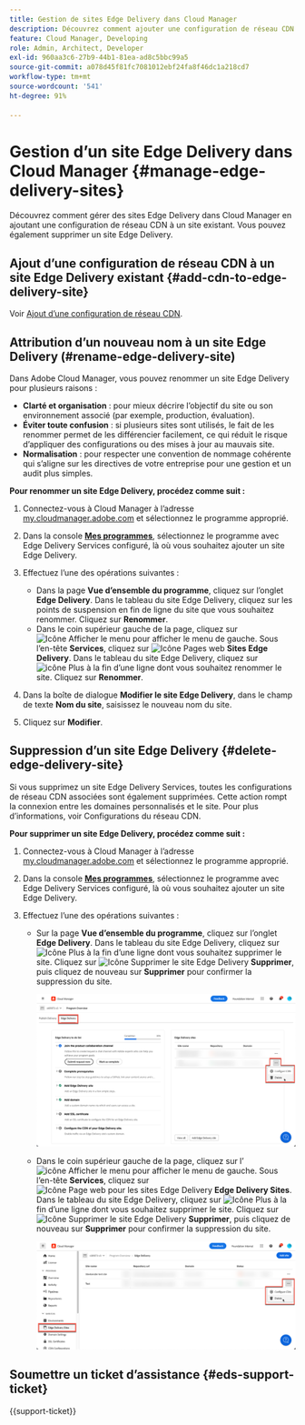 ```yaml
---
title: Gestion de sites Edge Delivery dans Cloud Manager
description: Découvrez comment ajouter une configuration de réseau CDN à un site Edge Delivery ou supprimer un site Edge Delivery.
feature: Cloud Manager, Developing
role: Admin, Architect, Developer
exl-id: 960aa3c6-27b9-44b1-81ea-ad8c5bbc99a5
source-git-commit: a078d45f81fc7081012ebf24fa8f46dc1a218cd7
workflow-type: tm+mt
source-wordcount: '541'
ht-degree: 91%

---
```


# Gestion d’un site Edge Delivery dans Cloud Manager {#manage-edge-delivery-sites}

Découvrez comment gérer des sites Edge Delivery dans Cloud Manager en ajoutant une configuration de réseau CDN à un site existant. Vous pouvez également supprimer un site Edge Delivery.

## Ajout d’une configuration de réseau CDN à un site Edge Delivery existant {#add-cdn-to-edge-delivery-site}

Voir [Ajout d’une configuration de réseau CDN](/help/implementing/cloud-manager/cdn-configurations/add-cdn-config.md).

## Attribution d’un nouveau nom à un site Edge Delivery (#rename-edge-delivery-site)

Dans Adobe Cloud Manager, vous pouvez renommer un site Edge Delivery pour plusieurs raisons :

* **Clarté et organisation** : pour mieux décrire l’objectif du site ou son environnement associé (par exemple, production, évaluation).
* **Éviter toute confusion** : si plusieurs sites sont utilisés, le fait de les renommer permet de les différencier facilement, ce qui réduit le risque d’appliquer des configurations ou des mises à jour au mauvais site.
* **Normalisation** : pour respecter une convention de nommage cohérente qui s’aligne sur les directives de votre entreprise pour une gestion et un audit plus simples.

**Pour renommer un site Edge Delivery, procédez comme suit :**

1. Connectez-vous à Cloud Manager à l’adresse [my.cloudmanager.adobe.com](https://my.cloudmanager.adobe.com/) et sélectionnez le programme approprié.
1. Dans la console **[Mes programmes](/help/implementing/cloud-manager/navigation.md#my-programs)**, sélectionnez le programme avec Edge Delivery Services configuré, là où vous souhaitez ajouter un site Edge Delivery.
1. Effectuez l’une des opérations suivantes :

   * Dans la page **Vue d’ensemble du programme**, cliquez sur l’onglet **Edge Delivery**. Dans le tableau du site Edge Delivery, cliquez sur les points de suspension en fin de ligne du site que vous souhaitez renommer.
Cliquez sur **Renommer**.
   * Dans le coin supérieur gauche de la page, cliquez sur ![Icône Afficher le menu](https://spectrum.adobe.com/static/icons/workflow_18/Smock_ShowMenu_18_N.svg) pour afficher le menu de gauche. Sous l’en-tête **Services**, cliquez sur ![Icône Pages web](https://spectrum.adobe.com/static/icons/workflow_18/Smock_WebPages_18_N.svg) **Sites Edge Delivery**.
Dans le tableau du site Edge Delivery, cliquez sur ![icône Plus](https://spectrum.adobe.com/static/icons/workflow_18/Smock_More_18_N.svg) à la fin d’une ligne dont vous souhaitez renommer le site. Cliquez sur **Renommer**.

1. Dans la boîte de dialogue **Modifier le site Edge Delivery**, dans le champ de texte **Nom du site**, saisissez le nouveau nom du site.

1. Cliquez sur **Modifier**.

## Suppression d’un site Edge Delivery {#delete-edge-delivery-site}

Si vous supprimez un site Edge Delivery Services, toutes les configurations de réseau CDN associées sont également supprimées. Cette action rompt la connexion entre les domaines personnalisés et le site. Pour plus d’informations, voir Configurations du réseau CDN. <!-- https://wiki.corp.adobe.com/display/DMSArchitecture/%5BKT%5D+Cloud+Manager+2024.9.0+Release -->

**Pour supprimer un site Edge Delivery, procédez comme suit :**

1. Connectez-vous à Cloud Manager à l’adresse [my.cloudmanager.adobe.com](https://my.cloudmanager.adobe.com/) et sélectionnez le programme approprié.
1. Dans la console **[Mes programmes](/help/implementing/cloud-manager/navigation.md#my-programs)**, sélectionnez le programme avec Edge Delivery Services configuré, là où vous souhaitez ajouter un site Edge Delivery.
1. Effectuez l’une des opérations suivantes :

   * Sur la page **Vue d’ensemble du programme**, cliquez sur l’onglet **Edge Delivery**. Dans le tableau du site Edge Delivery, cliquez sur ![Icône Plus](https://spectrum.adobe.com/static/icons/workflow_18/Smock_More_18_N.svg) à la fin d’une ligne dont vous souhaitez supprimer le site.
Cliquez sur ![Icône Supprimer le site Edge Delivery](https://spectrum.adobe.com/static/icons/workflow_18/Smock_Delete_18_N.svg) **Supprimer**, puis cliquez de nouveau sur **Supprimer** pour confirmer la suppression du site.

     ![Ajout d’un site Edge Delivery depuis l’onglet Edge Delivery](/help/implementing/cloud-manager/assets/cm-eds-delete1.png)

   * Dans le coin supérieur gauche de la page, cliquez sur l’![icône Afficher le menu](https://spectrum.adobe.com/static/icons/workflow_18/Smock_ShowMenu_18_N.svg) pour afficher le menu de gauche. Sous l’en-tête **Services**, cliquez sur ![Icône Page web pour les sites Edge Delivery](https://spectrum.adobe.com/static/icons/workflow_18/Smock_WebPages_18_N.svg) **Edge Delivery Sites**.
Dans le tableau du site Edge Delivery, cliquez sur ![Icône Plus](https://spectrum.adobe.com/static/icons/workflow_18/Smock_More_18_N.svg) à la fin d’une ligne dont vous souhaitez supprimer le site. Cliquez sur ![Icône Supprimer le site Edge Delivery](https://spectrum.adobe.com/static/icons/workflow_18/Smock_Delete_18_N.svg) **Supprimer**, puis cliquez de nouveau sur **Supprimer** pour confirmer la suppression du site.

     ![Ajout d’un site Edge Delivery à partir du bouton Sites Edge Delivery](/help/implementing/cloud-manager/assets/cm-eds-delete2.png)

## Soumettre un ticket d’assistance {#eds-support-ticket}

{{support-ticket}}
